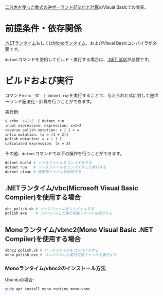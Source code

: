 [二分木を使った数式の逆ポーランド記法化と計算](https://smdn.jp/programming/tips/polish/)のVisual Basicでの実装。

# 前提条件・依存関係
[.NETランタイム](https://dotnet.microsoft.com/ja-jp/download)もしくは[Monoランタイム](https://www.mono-project.com/)、およびVisual Basicコンパイラが必要です。

`dotnet`コマンドを使用してビルド・実行する場合は、[.NET SDK](https://docs.microsoft.com/ja-jp/dotnet/core/sdk)が必要です。

# ビルドおよび実行
コマンド`echo '式' | dotnet run`を実行することで、与えられた式に対して逆ポーランド記法化・計算を行うことができます。

実行例:
```sh
$ echo 'x=1+2' | dotnet run
input expression: expression: x=1+2
reverse polish notation: x 1 2 + =
infix notation: (x = (1 + 2))
polish notation: = x + 1 2
calculated expression: (x = 3)
```

その他、`dotnet`コマンドで以下の操作を行うことができます。

```sh
dotnet build # ソースファイルをコンパイルする
dotnet run   # ソースファイルをコンパイルして実行する
dotnet clean # 成果物ファイルを削除する
```

## .NETランタイム/vbc(Microsoft Visual Basic Compiler)を使用する場合
```sh
vbc polish.vb # ソースファイルをコンパイルする
polish.exe    # コンパイルした実行可能ファイルを実行する
```

## Monoランタイム/vbnc2(Mono Visual Basic .NET Compiler)を使用する場合
```sh
vbnc2 polish.vb # ソースファイルをコンパイルする
mono polish.exe # コンパイルした実行可能ファイルを実行する
```

### Monoランタイム/vbnc2のインストール方法
Ubuntuの場合:
```sh
sudo apt install mono-runtime mono-vbnc
```
